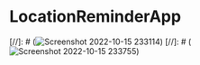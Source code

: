 # LocationReminderApp
[//]: # (![Screenshot 2022-10-15 233114](https://user-images.githubusercontent.com/73083104/196009241-dda29cac-4106-4502-a97c-6c4e8b75b689.png))
[//]: # (![Screenshot 2022-10-15 233755](https://user-images.githubusercontent.com/73083104/196009245-3417c60e-7c98-4f20-a1c6-2e58b44ceb06.png))
